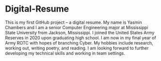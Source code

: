 # Digital-Resume
This is my first GitHub project – a digital resume.
My name is Yasmin Chambers and I am a senior Computer Engineering major at Mississippi State University from Jackson, Mississippi. I joined the United States Army Reserves in 2020 upon graduating high school. I am now in my final year of Army ROTC with hopes of branching Cyber. My hobbies include research, working out, writing poetry, and reading. I am looking forward to further developing my technical skills and working in team settings. 